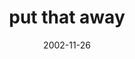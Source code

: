 ---
layout: base.njk
title : 'put that away' 
view_title : 'put that away' 
year : '2002' 
date : '2002-11-26' 
img_file : '/drawing/putthataway.png' 
html_file : 'putthataway' 
next_html : 'shedancesforme.html' 
year_order : '200' 
permalink : "title/{{html_file}}.html"
---